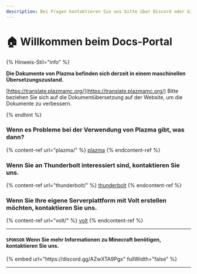 ```yaml
---
description: Bei Fragen kontaktieren Sie uns bitte über Discord oder GitHub Issues.
---
```


# 🏠 Willkommen beim Docs-Portal

{% Hinweis-Stil="info" %}

**Die Dokumente von Plazma befinden sich derzeit in einem maschinellen Übersetzungszustand.**

[https://translate.plazmamc.org/](https://translate.plazmamc.org/) Bitte beziehen Sie sich auf die Dokumentübersetzung auf der Website, um die Dokumente zu verbessern.

{% endhint %}

### Wenn es Probleme bei der Verwendung von Plazma gibt, was dann?

{% content-ref url="plazma/" %}
[plazma](plazma/)
{% endcontent-ref %}

### Wenn Sie an Thunderbolt interessiert sind, kontaktieren Sie uns.

{% content-ref url="thunderbolt/" %}
[thunderbolt](thunderbolt/)
{% endcontent-ref %}

### Wenn Sie Ihre eigene Serverplattform mit Volt erstellen möchten, kontaktieren Sie uns.

{% content-ref url="volt/" %}
[volt](volt/)
{% endcontent-ref %}

***

#### `SPONSOR` Wenn Sie mehr Informationen zu Minecraft benötigen, kontaktieren Sie uns. <a href="#etc-1" id="etc-1"></a>

{% embed url="https\://discord.gg/AZwXTA9Pgx" fullWidth="false" %}

***

